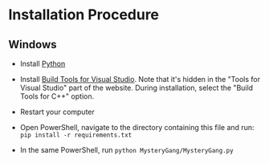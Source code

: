 # Installation Procedure

## Windows

-   Install [Python][python]

-   Install [Build Tools for Visual Studio][build-tools].
    Note that it's hidden in the "Tools for Visual Studio" part of the website.
    During installation, select the "Build Tools for C++" option.

-   Restart your computer

-   Open PowerShell, navigate to the directory containing this file and run:
    `pip install -r requirements.txt`

-   In the same PowerShell, run `python MysteryGang/MysteryGang.py`

[build-tools]: https://visualstudio.microsoft.com/downloads/
[python]: https://www.python.org/
